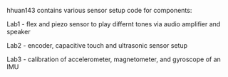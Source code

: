 hhuan143 contains various sensor setup code for components:

Lab1 - flex and piezo sensor to play differnt tones via audio amplifier and speaker

Lab2 - encoder, capacitive touch and ultrasonic sensor setup

Lab3 - calibration of accelerometer, magnetometer, and gyroscope of an IMU
